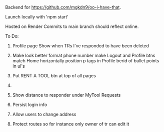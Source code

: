 Backend for https://github.com/mgkdn9/oo-i-have-that.

Launch locally with 'npm start'

Hosted on Render
Commits to main branch should reflect online.

To Do:
1. Profile page
  Show when TRs I've responded to have been deleted

2. Make look better
  format phone number
  make Logout and Profile btns match Home
  horizontally position p tags in Profile
  berid of bullet points in ul's

3. Put RENT A TOOL btn at top of all pages

4. 

5. Show distance to responder under MyTool Requests

6. Persist login info

7. Allow users to change address

8. Protect routes so for instance only owner of tr can edit it